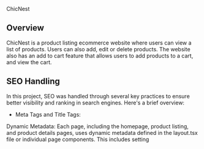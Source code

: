 ChicNest

## Overview

ChicNest is a product listing ecommerce website where users can view a list of products. Users can also add, edit or delete products. The website also has an add to cart feature that allows users to add products to a cart, and view the cart.

## SEO Handling

In this project, SEO was handled through several key practices to ensure better visibility and ranking in search engines. Here's a brief overview:

- Meta Tags and Title Tags:

Dynamic Metadata: Each page, including the homepage, product listing, and product details pages, uses dynamic metadata defined in the layout.tsx file or individual page components. This includes setting <title> and <meta> tags using the next/head component to provide relevant information for search engines.
Open Graph Tags:

- Social Media Optimization: Open Graph tags are included to enhance how the content appears when shared on social media platforms. This is handled by adding appropriate <meta property="og:*" content="*"/> tags in the <Head> section of each page to control the appearance of links.
Dynamic SEO Content:

- Product Pages: The SEO content for each product page is dynamically generated based on the product's details, such as its title, description, and other relevant information. This is achieved by setting the meta tags dynamically within the product details page component.
Sitemap and robots.txt:

- Sitemap: A sitemap file is created to help search engines index the pages of the website more efficiently. This file lists all the important pages and is typically located at /sitemap.xml.
robots.txt: A robots.txt file is configured to guide search engine crawlers on which pages or sections of the site should be crawled or avoided. This helps in managing the indexing of the site.

- Mobile Optimization:
Responsive Design: The website is optimized for mobile devices using Tailwind CSS's utility-first approach to ensure that the site looks and performs well on various screen sizes. This includes responsive layouts and media queries to adjust content presentation.
Performance Optimization:

- Page Load Speed: Techniques such as lazy loading images and using Next.js's built-in image optimization help in reducing page load times, which is beneficial for both SEO and user experience.

## How to set up and run app locally

- Clone the repository from 'https://github.com/meenarh/chicnest/' onto your computer.
- Open cloned project with Visual Studio Code or any preffered code editor.
- Using the terminal, run `npm install` or `npm i` to install necessary dependencies.
- Run `npm run dev` to start the localhost server.
- The application will run on 'localhost:3000', click on the link in your terminal or type it in your browser.


